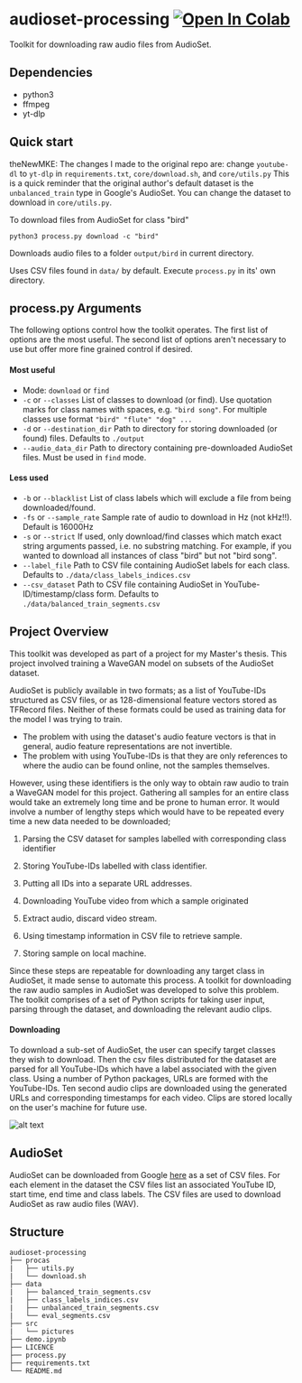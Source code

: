 # audioset-processing [![Open In Colab](https://colab.research.google.com/assets/colab-badge.svg)](https://colab.research.google.com/github/aoifemcdonagh/audioset-processing/blob/master/demo.ipynb)
Toolkit for downloading raw audio files from AudioSet.

## Dependencies
- python3
- ffmpeg
- yt-dlp

## Quick start

theNewMKE: The changes I made to the original repo are:
change `youtube-dl` to `yt-dlp` in `requirements.txt`, `core/download.sh`, and `core/utils.py`
This is a quick reminder that the original author's default dataset is the `unbalanced_train` type in Google's AudioSet.
You can change the dataset to download in `core/utils.py`.

To download files from AudioSet for class "bird" 
```	
python3 process.py download -c "bird"
```
Downloads audio files to a folder `output/bird` in current directory.

Uses CSV files found in `data/` by default. Execute `process.py` in its' own directory.

## process.py Arguments
The following options control how the toolkit operates. The first list of options are the most useful. The second list of options aren't necessary to use but offer more fine grained control if desired.

#### Most useful
- Mode: `download` or `find`
- `-c` or `--classes` List of classes to download (or find). Use quotation marks for class names with spaces, e.g. `"bird song"`. For multiple classes use format `"bird" "flute" "dog" ...` 
- `-d` or `--destination_dir` Path to directory for storing downloaded (or found) files. Defaults to `./output`
- `--audio_data_dir` Path to directory containing pre-downloaded AudioSet files. Must be used in `find` mode.

#### Less used
- `-b` or `--blacklist` List of class labels which will exclude a file from being downloaded/found.
- `-fs` or `--sample_rate` Sample rate of audio to download in Hz (not kHz!!). Default is 16000Hz
- `-s` or `--strict` If used, only download/find classes which match exact string arguments passed, i.e. no substring matching. For example, if you wanted to download all instances of class "bird" but not "bird song".
- `--label_file` Path to CSV file containing AudioSet labels for each class. Defaults to `./data/class_labels_indices.csv` 
- `--csv_dataset` Path to CSV file containing AudioSet in YouTube-ID/timestamp/class form. Defaults to `./data/balanced_train_segments.csv`

## Project Overview
This toolkit was developed as part of a project for my Master's thesis. This project involved training a WaveGAN model on subsets of the AudioSet dataset.  

AudioSet is publicly available in two formats; as a list of YouTube-IDs structured as CSV files, or as 128-dimensional feature vectors stored as TFRecord files.
Neither of these formats could be used as training data for the model I was trying to train.
* The problem with using the dataset's audio feature vectors is that in general, audio feature representations are not invertible.
* The problem with using YouTube-IDs is that they are only references to where the audio can be found online, not the samples themselves.

However, using these identifiers is the only way to obtain raw audio to train a WaveGAN model for this project. 
Gathering all samples for an entire class would take an extremely long time and be prone to human error. It would involve a number of lengthy steps which would have to be repeated every time a new data needed to be downloaded;  
1. Parsing the CSV dataset for samples labelled with corresponding class identifier 

2. Storing YouTube-IDs labelled with class identifier. 

3. Putting all IDs into a separate URL addresses. 

4. Downloading YouTube video from which a sample originated 

5. Extract audio, discard video stream. 

6. Using timestamp information in CSV file to retrieve sample. 

7. Storing sample on local machine.  

Since these steps are repeatable for downloading any target class in AudioSet, it made sense to automate this process. A toolkit for downloading the raw audio samples in AudioSet was developed to solve this problem. The toolkit comprises of a set of Python scripts for taking user input, parsing through the dataset, and downloading the relevant audio clips.  

#### Downloading
To download a sub-set of AudioSet, the user can specify target classes they wish to download. Then the csv files distributed for the dataset are parsed for all YouTube-IDs which have a label associated with the given class. Using a number of Python packages, URLs are formed with the YouTube-IDs. Ten second audio clips are downloaded using the generated URLs and corresponding timestamps for each video. Clips are stored locally on the user's machine for future use.  

![alt text](https://github.com/aoifemcdonagh/audioset-processing/blob/master/src/pictures/audioset-processing-download.png "Download flowchart")

## AudioSet
AudioSet can be downloaded from Google [here](https://research.google.com/audioset/download.html) as a set of CSV files. For each element in the dataset the CSV files list an associated YouTube ID, start time, end time and class labels. The CSV files are used to download AudioSet as raw audio files (WAV).

## Structure
```
audioset-processing
├── procas
|   ├── utils.py
|   └── download.sh
├── data
|   ├── balanced_train_segments.csv
|   ├── class_labels_indices.csv
|   ├── unbalanced_train_segments.csv
|   └── eval_segments.csv
├── src
|   └── pictures
├── demo.ipynb
├── LICENCE
├── process.py
├── requirements.txt
└── README.md
```
